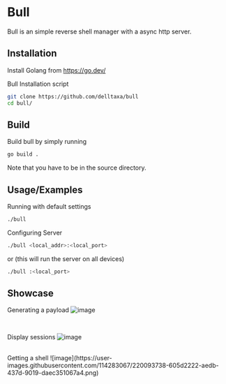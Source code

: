 
# Bull

Bull is an simple reverse shell manager with a async http server.

## Installation

Install Golang from https://go.dev/

Bull Installation script
```bash
git clone https://github.com/delltaxa/bull
cd bull/
```
    
## Build

Build bull by simply running 
```bash
go build .
```
Note that you have to be in the source directory.
## Usage/Examples

Running with default settings
```bash
./bull
```

Configuring Server
```bash
./bull <local_addr>:<local_port>
```

or (this will run the server on all devices)

```bash
./bull :<local_port>
```
## Showcase

Generating a payload
![image](https://user-images.githubusercontent.com/114283067/220091299-421feaa2-4f41-4acb-a84e-602b164d039a.png)

<br/>

Display sessions
![image](https://user-images.githubusercontent.com/114283067/220092636-7349d470-85d1-463e-9585-fe416446ba09.png)

<br/>
Getting a shell
![image](https://user-images.githubusercontent.com/114283067/220093738-605d2222-aedb-437d-9019-daec351067a4.png)
